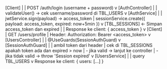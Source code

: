 [Client]
|
|  POST /auth/login (username + password)
v
[AuthController]
|
|  validateUser() -> cek username/password di TBL_USERS
v
[AuthService]
|
|  jwtService.sign(payload) → access_token
|  sessionService.create({ payload: access_token, expired: now+5min })
v
[TBL_SESSIONS] ← Simpan access_token dan expired
|
|  Response ke client: { access_token }
v
[Client]
|  GET /users/profile
|  Header: Authorization: Bearer <access_token>
v
[UsersController]
|
|  @UseGuards(SessionAuthGuard)
v
[SessionAuthGuard]
|
|  ambil token dari header
|  cek di TBL_SESSIONS apakah token ada dan expired > now
|    - jika valid → lanjut ke controller
|    - jika tidak valid → throw 'Session expired'
v
[UsersService]
|
|  query TBL_USERS
v
Response ke client: { users: [...] }
